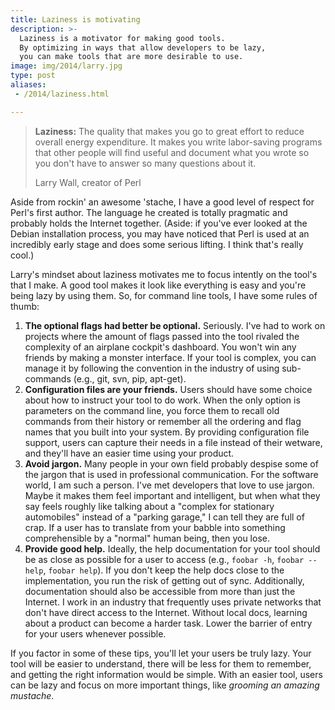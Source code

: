 ```yaml
---
title: Laziness is motivating
description: >-
  Laziness is a motivator for making good tools.
  By optimizing in ways that allow developers to be lazy,
  you can make tools that are more desirable to use.
image: img/2014/larry.jpg
type: post
aliases:
 - /2014/laziness.html

---
```

> **Laziness:** The quality that makes you go to great effort to reduce overall
> energy expenditure. It makes you write labor-saving programs that other
> people will find useful and document what you wrote so you don't have to
> answer so many questions about it.
>
> Larry Wall, creator of Perl

Aside from rockin' an awesome 'stache, I have a good level of respect for
Perl's first author. The language he created is totally pragmatic and probably
holds the Internet together. (Aside: if you've ever looked at the Debian
installation process, you may have noticed that Perl is used at an incredibly
early stage and does some serious lifting. I think that's really cool.)

Larry's mindset about laziness motivates me to focus intently on the tool's
that I make. A good tool makes it look like everything is easy and you're being
lazy by using them. So, for command line tools, I have some rules of thumb:

1.  **The optional flags had better be optional.** Seriously. I've had to work
    on projects where the amount of flags passed into the tool rivaled
    the complexity of an airplane cockpit's dashboard. You won't win any
    friends by making a monster interface. If your tool is complex, you
    can manage it by following the convention in the industry of using
    sub-commands (e.g., git, svn, pip, apt-get).
2.  **Configuration files are your friends.** Users should have some choice
    about how to instruct your tool to do work. When the only option is
    parameters on the command line, you force them to recall old commands from
    their history or remember all the ordering and flag names that you built
    into your system. By providing configuration file support, users can
    capture their needs in a file instead of their wetware, and they'll have an
    easier time using your product.
3.  **Avoid jargon.** Many people in your own field probably despise some of
    the jargon that is used in professional communication. For the software
    world, I am such a person. I've met developers that love to use jargon.
    Maybe it makes them feel important and intelligent, but when what they say
    feels roughly like talking about a "complex for stationary automobiles"
    instead of a "parking garage," I can tell they are full of crap. If a
    user has to translate from your babble into something comprehensible by a
    "normal" human being, then you lose.
4.  **Provide good help.** Ideally, the help documentation for your tool
    should be as close as possible for a user to access (e.g., `foobar -h`,
    `foobar --help`, `foobar help`). If you don't keep the help docs close to
    the implementation, you run the risk of getting out of sync.
    Additionally, documentation should also be accessible from more than just
    the Internet. I work in an industry that frequently uses private networks
    that don't have direct access to the Internet. Without local docs, learning
    about a product can become a harder task. Lower the barrier of entry for
    your users whenever possible.

If you factor in some of these tips, you'll let your users be truly lazy. Your
tool will be easier to understand, there will be less for them to remember, and
getting the right information would be simple. With an easier tool, users can
be lazy and focus on more important things, like *grooming an amazing
mustache*.
